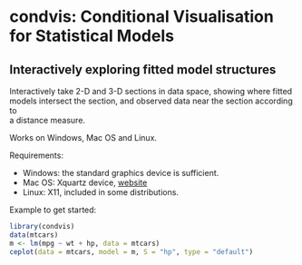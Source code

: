 condvis: Conditional Visualisation for Statistical Models
=========================================================

Interactively exploring fitted model structures
-----------------------------------------------

Interactively take 2-D and 3-D sections in data space, showing where fitted  
models intersect the section, and observed data near the section according to  
a distance measure.

Works on Windows, Mac OS and Linux.

Requirements:  
  * Windows: the standard graphics device is sufficient.  
  * Mac OS: Xquartz device, [website](http://www.xquartz.org/)  
  * Linux: X11, included in some distributions.  

Example to get started:  
```r
library(condvis)
data(mtcars)
m <- lm(mpg ~ wt + hp, data = mtcars)
ceplot(data = mtcars, model = m, S = "hp", type = "default")
```
